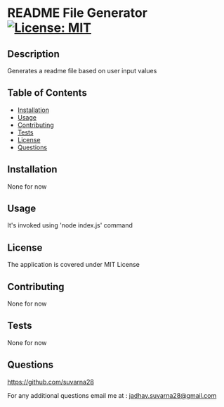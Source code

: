 # README File Generator [![License: MIT](https://img.shields.io/badge/License-MIT-yellow.svg)](https://opensource.org/licenses/MIT)                   

## Description
Generates a readme file based on user input values
    
## Table of Contents
- [Installation](#installation)
- [Usage](#usage)
- [Contributing](#contributing)
- [Tests](#tests)
- [License](#license)
- [Questions](#questions)

## Installation 
None for now

## Usage
It's invoked using 'node index.js' command

## License
The application is covered under MIT License

## Contributing
None for now

## Tests
None for now

## Questions
https://github.com/suvarna28

For any additional questions email me at : jadhav.suvarna28@gmail.com

